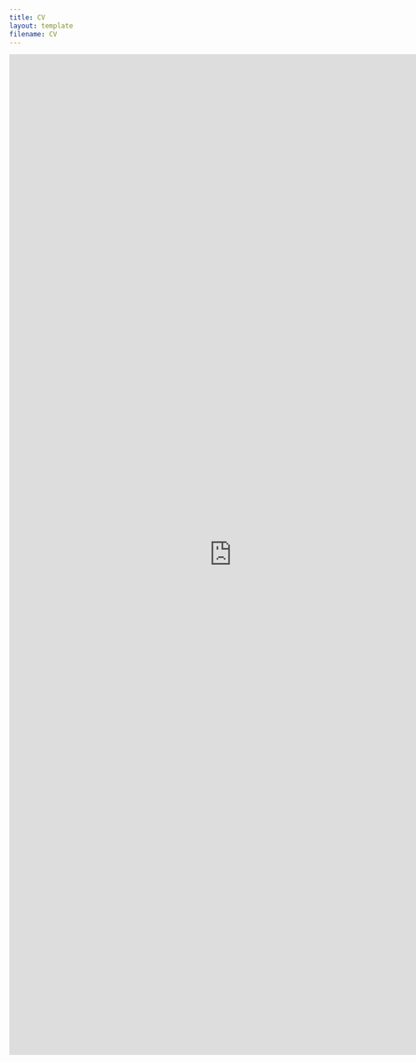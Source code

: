 ```yaml
---
title: CV
layout: template
filename: CV
--- 
```

<embed src="https://github.com/RuoxinLi/RuoxinLi.github.io/CV-8.pdf" width="800px" height="1800px" />
